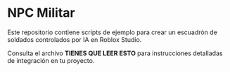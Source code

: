 # NPC Militar

Este repositorio contiene scripts de ejemplo para crear un escuadrón de soldados controlados por IA en Roblox Studio.

Consulta el archivo **TIENES QUE LEER ESTO** para instrucciones detalladas de integración en tu proyecto.
